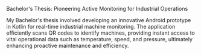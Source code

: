 Bachelor's Thesis: Pioneering Active Monitoring for Industrial Operations

My Bachelor's thesis involved developing an innovative Android prototype in Kotlin for real-time industrial machine monitoring. The application efficiently scans QR codes to identify machines, providing instant access to vital operational data such as temperature, speed, and pressure, ultimately enhancing proactive maintenance and efficiency.

